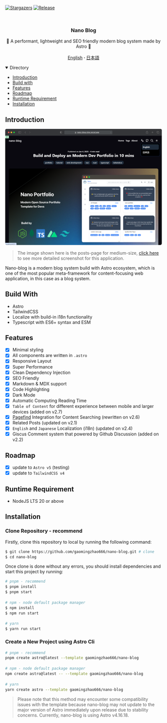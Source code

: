 [![Stargazers][stars-shield]][stars-url]
[![Release][release-shield]][release-url]

<br />
<div align="center">
  <h3 align="center">Nano Blog</h3>

  <p align="center">
    📕 A performant, lightweight and SEO friendly modern blog system made by Astro 📕
    <br />
    <br />
    <a href="https://github.com/gaomingzhao666/nano-blog/blob/master/README.md">English</a>
      <strong> · </strong>
    <a href="https://github.com/gaomingzhao666/nano-blog/blob/master/README-JA.md">日本語</a>
  </p>
</div>

<details open>
  <summary>Directory</summary>
  <ul>
    <li><a href="#introduction">Introduction</a> </li>
    <li><a href="#build-with">Build with</a></li>
    <li><a href="#features">Features</a></li>
    <li><a href="#roadmap">Roadmap</a></li>
    <li><a href="#runtime-requirement">Runtime Requirement</a></li>
    <li><a href="#installation">Installation</a></li>
  </ul>
</details>

## Introduction

<p align="center">
    <img src="/public/screenshot/post-dark.svg">
</p>

> The image shown here is the posts-page for medium-size, [click here](https://github.com/gaomingzhao666/nano-blog/tree/main/public/screenshot) to see more detailed screenshot for this application.

Nano-blog is a modern blog system build with Astro ecosystem, which is one of the most popular meta-framework for content-focusing web application, in this case as a blog system.

## Build With

- Astro
- TailwindCSS
- Localize with build-in i18n functionality
- Typescript with ES6+ syntax and ESM

## Features

- [x] Minimal styling
- [x] All components are written in `.astro`
- [x] Responsive Layout
- [x] Super Performance
- [x] Clean Dependency Injection
- [x] SEO Friendly
- [x] Markdown & MDX support
- [x] Code Highlighting
- [x] Dark Mode
- [x] Automatic Computing Reading Time
- [x] `Table of Content` for different experience between mobile and larger devices (added on v2.7)
- [x] [Pagefind](https://pagefind.app/) Integration for Content Searching (rewritten on v2.6)
- [x] Related Posts (updated on v2.1)
- [x] `English` and `Japanese` Localization (i18n) (updated on v2.4)
- [x] Giscus Comment system that powered by Github Discussion (added on v2.2)

## Roadmap

- [x] update to `Astro v5` (testing)
- [x] update to `TailwindCSS v4`

## Runtime Requirement

- NodeJS LTS 20 or above

## Installation

### Clone Repository - recommend

Firstly, clone this repository to local by running the following command:

```sh
$ git clone https://github.com/gaomingzhao666/nano-blog.git # clone
$ cd nano-blog
```

Once clone is done without any errors, you should install dependencies and start this project by running:

```sh
# pnpm - recommend
$ pnpm install
$ pnpm start

# npm - node default package manager
$ npm install
$ npm run start

# yarn
$ yarn run start
```

### Create a New Project using Astro Cli

```sh
# pnpm - recommend
pnpm create astro@latest --template gaomingzhao666/nano-blog

# npm - node default package manager
npm create astro@latest -- --template gaomingzhao666/nano-blog

# yarn
yarn create astro --template gaomingzhao666/nano-blog
```

> Please note that this method may encounter some compatibility issues with the template because nano-blog may not update to the major version of Astro immediately upon release due to stability concerns. Currently, nano-blog is using Astro v4.16.18.

[stars-shield]: https://img.shields.io/github/stars/gaomingzhao666/nano-blog?style=for-the-badge
[stars-url]: https://github.com/gaomingzhao666/nano-blog/stargazers
[release-shield]: https://img.shields.io/github/v/release/gaomingzhao666/nano-blog?style=for-the-badge
[release-url]: https://github.com/gaomingzhao666/nano-blog/releases
